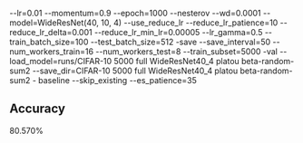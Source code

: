 --lr=0.01 --momentum=0.9 --epoch=1000 --nesterov --wd=0.0001 --model=WideResNet(40, 10, 4) --use_reduce_lr --reduce_lr_patience=10 --reduce_lr_delta=0.001 --reduce_lr_min_lr=0.00005 --lr_gamma=0.5 --train_batch_size=100 --test_batch_size=512 -save --save_interval=50 --num_workers_train=16 --num_workers_test=8 --train_subset=5000 -val --load_model=runs/CIFAR-10 5000 full WideResNet40_4 platou beta-random-sum2 --save_dir=CIFAR-10 5000 full WideResNet40_4 platou beta-random-sum2 - baseline --skip_existing --es_patience=35
## Accuracy
 80.570%